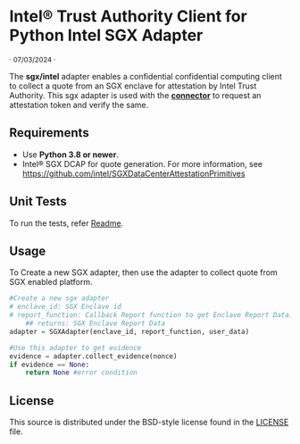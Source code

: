 # Intel® Trust Authority Client for Python Intel SGX Adapter

<p style="font-size: 0.875em;">· 07/03/2024 ·</p>

The **sgx/intel** adapter enables a confidential confidential computing client to collect a quote from an SGX enclave for attestation by Intel Trust Authority. This sgx adapter is used with the [**connector**](../../connector/README.md) to request an attestation token and verify the same. 

## Requirements

- Use **Python 3.8 or newer**.
- Intel® SGX DCAP for quote generation. For more information, see https://github.com/intel/SGXDataCenterAttestationPrimitives

## Unit Tests
To run the tests, refer [Readme](../../../test/README.md).

## Usage

To Create a new SGX adapter, then use the adapter to collect quote from SGX enabled platform.

```python
#Create a new sgx adapter
# enclave_id: SGX Enclave id
# report_function: Callback Report function to get Enclave Report Data.
    ## returns: SGX Enclave Report Data
adapter = SGXAdapter(enclave_id, report_function, user_data)

#Use this adapter to get evidence
evidence = adapter.collect_evidence(nonce)
if evidence == None:
    return None #error condition
```

## License

This source is distributed under the BSD-style license found in the [LICENSE](../../../LICENSE)
file.